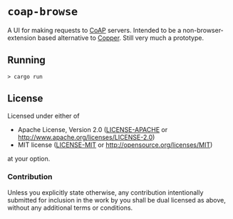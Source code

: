 # `coap-browse`

A UI for making requests to [CoAP][] servers. Intended to be a
non-browser-extension based alternative to [Copper][]. Still very much a
prototype.

## Running

```console
> cargo run
```

## License

Licensed under either of

 * Apache License, Version 2.0 ([LICENSE-APACHE](LICENSE-APACHE) or http://www.apache.org/licenses/LICENSE-2.0)
 * MIT license ([LICENSE-MIT](LICENSE-MIT) or http://opensource.org/licenses/MIT)

at your option.

### Contribution

Unless you explicitly state otherwise, any contribution intentionally submitted
for inclusion in the work by you shall be dual licensed as above, without any
additional terms or conditions.


[CoAp]: https://coap.technology
[Copper]: https://github.com/mkovatsc/Copper
